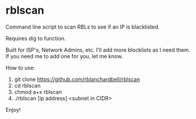 # rblscan
Command line script to scan RBLs to see if an IP is blacklisted.

Requires dig to function.

Built for ISP's, Network Admins, etc. I'll add more blocklists as I need them. If you need me to add one for you, let me know.

How to use:

1. git clone https://github.com/rblanchardbell/rblscan
2. cd rblscan
3. chmod a+x rblscan
4. ./rblscan [ip address] &lt;subnet in CIDR&gt;

Enjoy!
